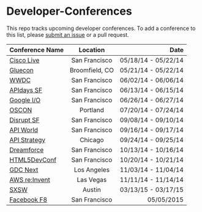 Developer-Conferences
=====================

This repo tracks upcoming developer conferences. To add a conference to this list, please [submit an issue](https://github.com/MurtzaM/Developer-Conferences/issues/new) or a pull request. 



| Conference Name                                                | Location      | Date                  |
| -------------------------------------------------------------- |:-------------:| ---------------------:|
| [Cisco Live](http://www.ciscolive.com/us/)                     | San Francisco   | 05/18/14 - 05/22/14 |
| [Gluecon](http://www.gluecon.com/2014/)                        | Broomfield, CO  | 05/21/14 - 05/22/14 |
| [WWDC](https://developer.apple.com/wwdc/)                      | San Francisco   | 06/02/14 - 06/06/14 |
| [APIdays SF](http://sf.apidays.io/)                            | San Francisco   | 06/13/14 - 06/15/14 |
| [Google I/O](https://www.google.com/events/io)                 | San Francisco   | 06/26/14 - 06/27/14 |
| [OSCON](http://www.oscon.com/oscon2014)                        | Portland        | 07/20/14 - 07/24/14 |
| [Disrupt SF](http://techcrunch.com/events/disrupt-sf/tickets/) | San Francisco   | 09/08/14 - 09/10/14 |
| [API World](http://apiworld.co/)                               | San Francisco   | 09/16/14 - 09/17/14 |
| [API Strategy](http://apistrategyconference.com/)              | Chicago         | 09/24/14 - 09/25/14 |
| [Dreamforce](http://www.salesforce.com/dreamforce/DF14/)       | San Francisco   | 10/13/14 - 10/16/14 |
| [HTML5DevConf](http://html5devconf.com/)                       | San Francisco   | 10/20/14 - 10/21/14 |
| [GDC Next](http://www.gdcnext.com/)                            | Los Angeles     | 11/03/14 - 11/04/14 |
| [AWS re:Invent](https://reinvent.awsevents.com/)               | Las Vegas       | 11/11/14 - 11/14/14 |
| [SXSW](http://sxsw.com/)                                       | Austin          | 03/13/15 - 03/17/15 |
| [Facebook F8](https://www.facebook.com/f8)                     | San Francisco   | 05/05/2015          |



